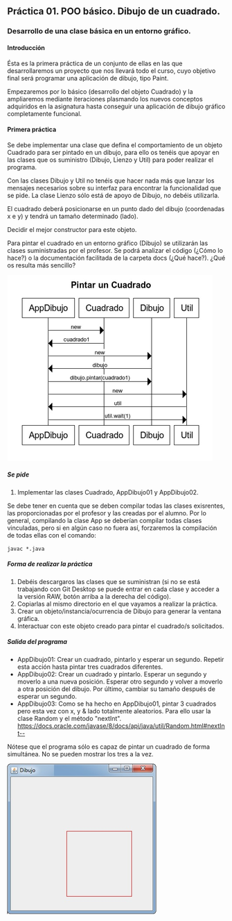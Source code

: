 ## Práctica 01. POO básico. Dibujo de un cuadrado. 
### Desarrollo de una clase básica en un entorno gráfico.

#### Introducción 
Ésta es la primera práctica de un conjunto de ellas en las que desarrollaremos un proyecto que nos llevará todo el curso, cuyo objetivo final será programar  una aplicación de dibujo, tipo Paint. 

Empezaremos por lo básico (desarrollo del objeto Cuadrado) y la ampliaremos mediante iteraciones plasmando los nuevos conceptos adquiridos en la asignatura hasta conseguir una aplicación de dibujo gráfico completamente funcional.

#### Primera práctica
Se debe implementar una clase que defina el comportamiento de un objeto Cuadrado para ser pintado en un dibujo, para ello os tenéis que apoyar en las clases que os suministro (Dibujo, Lienzo y Util) para poder realizar el programa. 

Con las clases Dibujo y Util no tenéis que hacer nada más que lanzar los mensajes necesarios sobre su interfaz para encontrar la funcionalidad que se pide. La clase Lienzo sólo está de apoyo de Dibujo, no debéis utilizarla.

El cuadrado deberá posicionarse en un punto dado del dibujo (coordenadas x e y) y tendrá un tamaño determinado (lado).

Decidir el mejor constructor para este objeto.

Para pintar el cuadrado en un entorno gráfico (Dibujo) se utilizarán las clases suministradas por el profesor. Se podrá analizar el código (¿Cómo lo hace?) o la documentación facilitada de la carpeta docs (¿Qué hace?). ¿Qué os resulta más sencillo?

![alt text](diagramaSecuencia.jpg)

##### Se pide
1. Implementar las clases Cuadrado, AppDibujo01 y AppDibujo02.

Se debe tener en cuenta que se deben compilar todas las clases exisrentes, las proporcionadas por el profesor y las creadas por el alumno. Por lo general, compilando la clase App se deberían compilar todas clases vinculadas, pero si en algún caso no fuera así, forzaremos la compilación de todas ellas con el comando:
```
javac *.java
```

##### Forma de realizar la práctica
1. Debéis descargaros las clases que se suministran (si no se está trabajando con Git Desktop se puede entrar en cada clase y acceder a la versión RAW, botón arriba a la derecha del código).
2. Copiarlas al mismo directorio en el que vayamos a realizar la práctica.
3. Crear un objeto/instancia/ocurrencia de Dibujo para generar la ventana gráfica.
4. Interactuar con este objeto creado para pintar el cuadrado/s solicitados.

##### Salida del programa
* AppDibujo01: Crear un cuadrado, pintarlo y esperar un segundo. Repetir esta acción hasta pintar tres cuadrados diferentes. 
* AppDibujo02: Crear un cuadrado y pintarlo. Esperar un segundo y moverlo a una nueva posición. Esperar otro segundo y volver a moverlo a otra posición del dibujo. Por último, cambiar su tamaño después de esperar un segundo.
* AppDibujo03: Como se ha hecho en AppDibujo01, pintar 3 cuadrados pero esta vez con x, y & lado totalmente aleatorios. Para ello usar la clase Random y el método "nextInt". https://docs.oracle.com/javase/8/docs/api/java/util/Random.html#nextInt--

Nótese que el programa sólo es capaz de pintar un cuadrado de forma simultánea. No se pueden mostrar los tres a la vez.

![alt text](output.jpg)


